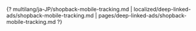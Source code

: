 {? multilang/ja-JP/shopback-mobile-tracking.md | localized/deep-linked-ads/shopback-mobile-tracking.md | pages/deep-linked-ads/shopback-mobile-tracking.md ?}
